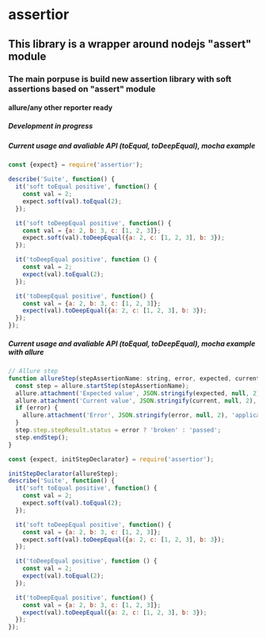 # assertior

## This library is a wrapper around nodejs "assert" module

### The main porpuse is build new assertion library with soft assertions based on "assert" module

#### allure/any other reporter ready

##### Development in progress

##### Сurrent usage and avaliable API (toEqual, toDeepEqual), mocha example

```js
const {expect} = require('assertior');

describe('Suite', function() {
  it('soft toEqual positive', function() {
    const val = 2;
    expect.soft(val).toEqual(2);
  });

  it('soft toDeepEqual positive', function() {
    const val = {a: 2, b: 3, c: [1, 2, 3]};
    expect.soft(val).toDeepEqual({a: 2, c: [1, 2, 3], b: 3});
  });

  it('toDeepEqual positive', function () {
    const val = 2;
    expect(val).toEqual(2);
  });

  it('toDeepEqual positive', function() {
    const val = {a: 2, b: 3, c: [1, 2, 3]};
    expect(val).toDeepEqual({a: 2, c: [1, 2, 3], b: 3});
  });
});
```

##### Сurrent usage and avaliable API (toEqual, toDeepEqual), mocha example with allure
```js
// Allure step
function allureStep(stepAssertionName: string, error, expected, current) {
  const step = allure.startStep(stepAssertionName);
  allure.attachment('Expected value', JSON.stringify(expected, null, 2), 'application/json');
  allure.attachment('Current value', JSON.stringify(current, null, 2), 'application/json');
  if (error) {
    allure.attachment('Error', JSON.stringify(error, null, 2), 'application/json');
  }
  step.step.stepResult.status = error ? 'broken' : 'passed';
  step.endStep();
}

const {expect, initStepDeclarator} = require('assertior');

initStepDeclarator(allureStep);
describe('Suite', function() {
  it('soft toEqual positive', function() {
    const val = 2;
    expect.soft(val).toEqual(2);
  });

  it('soft toDeepEqual positive', function() {
    const val = {a: 2, b: 3, c: [1, 2, 3]};
    expect.soft(val).toDeepEqual({a: 2, c: [1, 2, 3], b: 3});
  });

  it('toDeepEqual positive', function () {
    const val = 2;
    expect(val).toEqual(2);
  });

  it('toDeepEqual positive', function() {
    const val = {a: 2, b: 3, c: [1, 2, 3]};
    expect(val).toDeepEqual({a: 2, c: [1, 2, 3], b: 3});
  });
});
```
